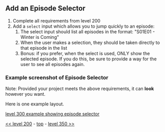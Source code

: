 ## Add an Episode Selector

1. Complete all requirements from level 200
1. Add a `select` input which allows you to jump quickly to an episode:
   1. The select input should list all episodes in the format: "S01E01 - Winter is Coming"
   1. When the user makes a selection, they should be taken directly to that episode in the list
   1. Bonus: if you prefer, when the select is used, ONLY show the selected episode. If you do this, be sure to provide a way for the user to see all episodes again.

### Example screenshot of Episode Selector

Note: Provided your project meets the above requirements, it can **look** however you want.

Here is one example layout.

[level 300 example showing episode selector](./example-screenshots/example-episode-selector.jpg)

[<< level 200](./level-200.md) - [top](./readme.md) - [level 350 >>](./level-350.md)
